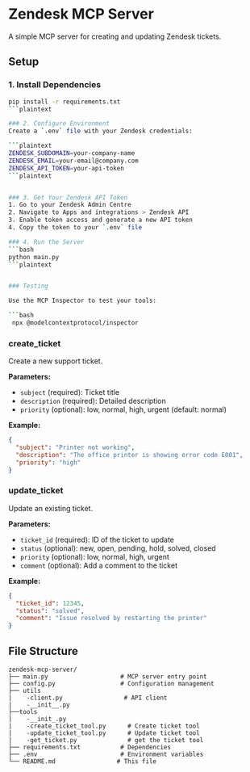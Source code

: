 # Zendesk MCP Server

A simple MCP server for creating and updating Zendesk tickets.

## Setup

### 1. Install Dependencies

```bash
pip install -r requirements.txt
```plaintext

### 2. Configure Environment
Create a `.env` file with your Zendesk credentials:

```plaintext
ZENDESK_SUBDOMAIN=your-company-name
ZENDESK_EMAIL=your-email@company.com
ZENDESK_API_TOKEN=your-api-token
```plaintext


### 3. Get Your Zendesk API Token
1. Go to your Zendesk Admin Centre
2. Navigate to Apps and integrations > Zendesk API
3. Enable token access and generate a new API token
4. Copy the token to your `.env` file

### 4. Run the Server
```bash
python main.py
```plaintext


### Testing

Use the MCP Inspector to test your tools:

```bash
 npx @modelcontextprotocol/inspector 
```

### create_ticket

Create a new support ticket.

**Parameters:**

- `subject` (required): Ticket title
- `description` (required): Detailed description
- `priority` (optional): low, normal, high, urgent (default: normal)

**Example:**

```json
{
  "subject": "Printer not working",
  "description": "The office printer is showing error code E001",
  "priority": "high"
}
```

### update_ticket

Update an existing ticket.

**Parameters:**

- `ticket_id` (required): ID of the ticket to update
- `status` (optional): new, open, pending, hold, solved, closed
- `priority` (optional): low, normal, high, urgent
- `comment` (optional): Add a comment to the ticket

**Example:**

```json
{
  "ticket_id": 12345,
  "status": "solved",
  "comment": "Issue resolved by restarting the printer"
}
```

## File Structure

```plaintext
zendesk-mcp-server/
├── main.py                    # MCP server entry point
├── config.py                  # Configuration management
├── utils
|    -client.py                 # API client
|    -__init__.py
├──tools
|    -__init_.py
|    -create_ticket_tool.py      # Create ticket tool
|    -update_ticket_tool.py      # Update ticket tool
|    -get_ticket.py              # get the ticket tool
├── requirements.txt           # Dependencies
├── .env                       # Environment variables
└── README.md                 # This file
```

